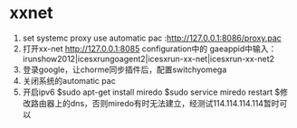 xxnet
=============
1. set systemc proxy use automatic pac :http://127.0.0.1:8086/proxy.pac
2. 打开xx-net http://127.0.0.1:8085
	configuration中的 gaeappid中输入：irunshow2012|icesxrungoagent2|icesxrun-xx-net|icesxrun-xx-net2
3. 登录google，让chorme同步插件后，配置switchyomega
4. 关闭系统的automatic pac
5. 开启ipv6
	$sudo apt-get install miredo
	$sudo service miredo restart
	$修改路由器上的dns，否则miredo有时无法建立，经测试114.114.114.114暂时可以
	
